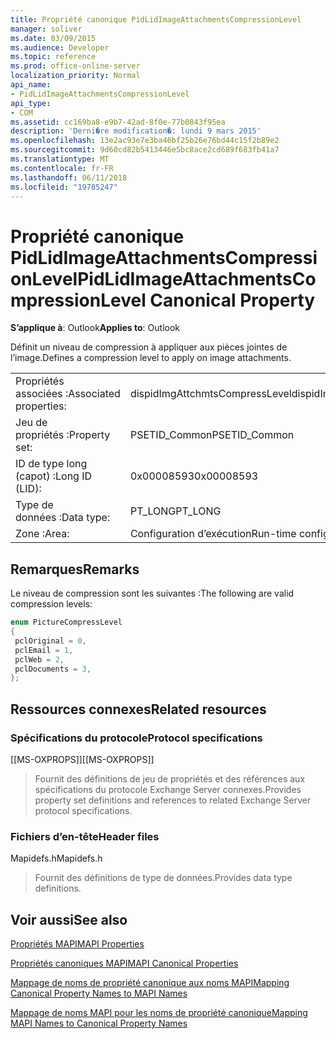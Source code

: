 ```yaml
---
title: Propriété canonique PidLidImageAttachmentsCompressionLevel
manager: soliver
ms.date: 03/09/2015
ms.audience: Developer
ms.topic: reference
ms.prod: office-online-server
localization_priority: Normal
api_name:
- PidLidImageAttachmentsCompressionLevel
api_type:
- COM
ms.assetid: cc169ba8-e9b7-42ad-8f0e-77b0843f95ea
description: 'Derni�re modification�: lundi 9 mars 2015'
ms.openlocfilehash: 13e2ac93e7e3ba46bf25b26e76bd44c15f2b89e2
ms.sourcegitcommit: 9d60cd82b5413446e5bc8ace2cd689f683fb41a7
ms.translationtype: MT
ms.contentlocale: fr-FR
ms.lasthandoff: 06/11/2018
ms.locfileid: "19785247"
---
```

# <a name="pidlidimageattachmentscompressionlevel-canonical-property"></a><span data-ttu-id="b2277-103">Propriété canonique PidLidImageAttachmentsCompressionLevel</span><span class="sxs-lookup"><span data-stu-id="b2277-103">PidLidImageAttachmentsCompressionLevel Canonical Property</span></span>

  
  
<span data-ttu-id="b2277-104">**S’applique à**: Outlook</span><span class="sxs-lookup"><span data-stu-id="b2277-104">**Applies to**: Outlook</span></span> 
  
<span data-ttu-id="b2277-105">Définit un niveau de compression à appliquer aux pièces jointes de l’image.</span><span class="sxs-lookup"><span data-stu-id="b2277-105">Defines a compression level to apply on image attachments.</span></span>
  
|||
|:-----|:-----|
|<span data-ttu-id="b2277-106">Propriétés associées :</span><span class="sxs-lookup"><span data-stu-id="b2277-106">Associated properties:</span></span>  <br/> |<span data-ttu-id="b2277-107">dispidImgAttchmtsCompressLevel</span><span class="sxs-lookup"><span data-stu-id="b2277-107">dispidImgAttchmtsCompressLevel</span></span>  <br/> |
|<span data-ttu-id="b2277-108">Jeu de propriétés :</span><span class="sxs-lookup"><span data-stu-id="b2277-108">Property set:</span></span>  <br/> |<span data-ttu-id="b2277-109">PSETID_Common</span><span class="sxs-lookup"><span data-stu-id="b2277-109">PSETID_Common</span></span>  <br/> |
|<span data-ttu-id="b2277-110">ID de type long (capot) :</span><span class="sxs-lookup"><span data-stu-id="b2277-110">Long ID (LID):</span></span>  <br/> |<span data-ttu-id="b2277-111">0x00008593</span><span class="sxs-lookup"><span data-stu-id="b2277-111">0x00008593</span></span>  <br/> |
|<span data-ttu-id="b2277-112">Type de données :</span><span class="sxs-lookup"><span data-stu-id="b2277-112">Data type:</span></span>  <br/> |<span data-ttu-id="b2277-113">PT_LONG</span><span class="sxs-lookup"><span data-stu-id="b2277-113">PT_LONG</span></span>  <br/> |
|<span data-ttu-id="b2277-114">Zone :</span><span class="sxs-lookup"><span data-stu-id="b2277-114">Area:</span></span>  <br/> |<span data-ttu-id="b2277-115">Configuration d’exécution</span><span class="sxs-lookup"><span data-stu-id="b2277-115">Run-time configuration</span></span>  <br/> |
   
## <a name="remarks"></a><span data-ttu-id="b2277-116">Remarques</span><span class="sxs-lookup"><span data-stu-id="b2277-116">Remarks</span></span>

<span data-ttu-id="b2277-117">Le niveau de compression sont les suivantes :</span><span class="sxs-lookup"><span data-stu-id="b2277-117">The following are valid compression levels:</span></span>
  
```cpp
enum PictureCompressLevel
{
 pclOriginal = 0,
 pclEmail = 1,
 pclWeb = 2,
 pclDocuments = 3,
};
```

## <a name="related-resources"></a><span data-ttu-id="b2277-118">Ressources connexes</span><span class="sxs-lookup"><span data-stu-id="b2277-118">Related resources</span></span>

### <a name="protocol-specifications"></a><span data-ttu-id="b2277-119">Spécifications du protocole</span><span class="sxs-lookup"><span data-stu-id="b2277-119">Protocol specifications</span></span>

<span data-ttu-id="b2277-120">[[MS-OXPROPS]]</span><span class="sxs-lookup"><span data-stu-id="b2277-120">[[MS-OXPROPS]]</span></span> 
  
> <span data-ttu-id="b2277-121">Fournit des définitions de jeu de propriétés et des références aux spécifications du protocole Exchange Server connexes.</span><span class="sxs-lookup"><span data-stu-id="b2277-121">Provides property set definitions and references to related Exchange Server protocol specifications.</span></span>
    
### <a name="header-files"></a><span data-ttu-id="b2277-122">Fichiers d’en-tête</span><span class="sxs-lookup"><span data-stu-id="b2277-122">Header files</span></span>

<span data-ttu-id="b2277-123">Mapidefs.h</span><span class="sxs-lookup"><span data-stu-id="b2277-123">Mapidefs.h</span></span>
  
> <span data-ttu-id="b2277-124">Fournit des définitions de type de données.</span><span class="sxs-lookup"><span data-stu-id="b2277-124">Provides data type definitions.</span></span>
    
## <a name="see-also"></a><span data-ttu-id="b2277-125">Voir aussi</span><span class="sxs-lookup"><span data-stu-id="b2277-125">See also</span></span>



[<span data-ttu-id="b2277-126">Propriétés MAPI</span><span class="sxs-lookup"><span data-stu-id="b2277-126">MAPI Properties</span></span>](mapi-properties.md)
  
[<span data-ttu-id="b2277-127">Propriétés canoniques MAPI</span><span class="sxs-lookup"><span data-stu-id="b2277-127">MAPI Canonical Properties</span></span>](mapi-canonical-properties.md)
  
[<span data-ttu-id="b2277-128">Mappage de noms de propriété canonique aux noms MAPI</span><span class="sxs-lookup"><span data-stu-id="b2277-128">Mapping Canonical Property Names to MAPI Names</span></span>](mapping-canonical-property-names-to-mapi-names.md)
  
[<span data-ttu-id="b2277-129">Mappage de noms MAPI pour les noms de propriété canonique</span><span class="sxs-lookup"><span data-stu-id="b2277-129">Mapping MAPI Names to Canonical Property Names</span></span>](mapping-mapi-names-to-canonical-property-names.md)

